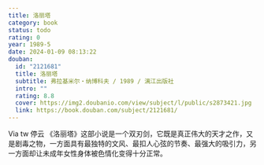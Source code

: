 ```yaml
---
title: 洛丽塔
category: book
status: todo
rating: 0
year: 1989-5
date: 2024-01-09 08:13:22
douban:
  id: "2121681"
  title: 洛丽塔
  subtitle: 弗拉基米尔・纳博科夫 / 1989 / 漓江出版社
  intro: ""
  rating: 8.8
  cover: https://img2.doubanio.com/view/subject/l/public/s2873421.jpg
  link: https://book.douban.com/subject/2121681/
---
```


Via tw 停云  《洛丽塔》这部小说是一个双刃剑，它既是真正伟大的天才之作，又是剧毒之物，一方面具有最独特的文风、最扣人心弦的节奏、最强大的吸引力，另一方面却让未成年女性身体被色情化变得十分正常。
